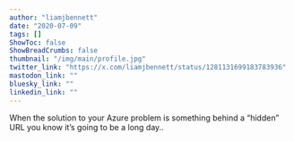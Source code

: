 ```yaml
---
author: "liamjbennett"
date: "2020-07-09"
tags: []
ShowToc: false
ShowBreadCrumbs: false
thumbnail: "/img/main/profile.jpg"
twitter_link: "https://x.com/liamjbennett/status/1281131699183783936"
mastodon_link: ""
bluesky_link: ""
linkedin_link: ""
---
```


When the solution to your Azure problem is something behind a “hidden” URL you know it’s going to be a long day..

